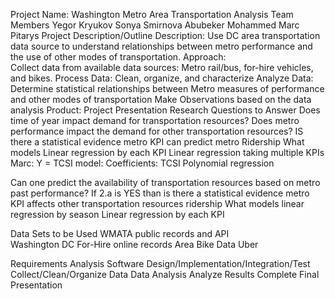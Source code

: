 
Project Name:  Washington Metro Area Transportation Analysis
Team Members
Yegor Kryukov
Sonya Smirnova
Abubeker Mohammed
Marc Pitarys
Project Description/Outline
Description:  Use DC area transportation data source to understand relationships between metro performance and the use of other modes of transportation. 
Approach:  
Collect data from available data sources: Metro rail/bus, for-hire vehicles, and bikes.
Process Data: Clean, organize, and characterize
Analyze Data:  Determine statistical relationships between Metro measures of performance and other modes of transportation
Make Observations based on the data analysis
Product:  Project Presentation
Research Questions to Answer
Does time of year impact demand for transportation resources?
Does metro performance impact the demand for other transportation resources? 
IS there a statistical evidence metro KPI can predict metro Ridership
What models
Linear regression by each KPI 
Linear regression taking multiple KPIs
Marc: Y = TCSI model:
Coefficients: TCSI
 Polynomial regression
 
Can one predict the availability of transportation resources based on metro past performance? 
If 2.a is YES than is there a statistical evidence metro KPI affects other transportation resources ridership
   What models
linear regression by season
Linear regression by each KPI

Data Sets to be Used
WMATA public records and API  
Washington DC For-Hire online records
Area Bike Data 
Uber

Requirements Analysis
Software Design/Implementation/Integration/Test
Collect/Clean/Organize  Data 
Data Analysis
Analyze Results
Complete Final Presentation
